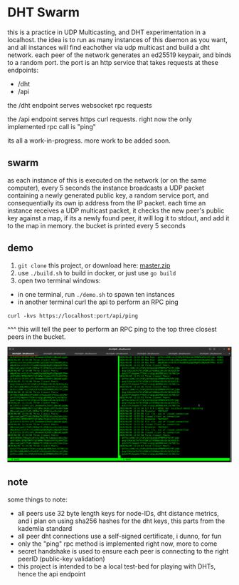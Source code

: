 # DHT Swarm

this is a practice in UDP Multicasting, and DHT experimentation in a localhost. 
the idea is to run as many instances of this daemon as you want, and all instances will find eachother via udp multicast and build a dht network.
each peer of the network generates an ed25519 keypair, and binds to a random port.
the port is an http service that takes requests at these endpoints:
- /dht
- /api

the /dht endpoint serves websocket rpc requests

the /api endpoint serves https curl requests.
right now the only implemented rpc call is "ping"

its all a work-in-progress. more work to be added soon.

## swarm

as each instance of this is executed on the network (or on the same computer), every 5 seconds the instance broadcasts a UDP packet containing a newly generated public key, a random service port, and consequentially its own ip address from the IP packet.
each time an instance receives a UDP multicast packet, it checks the new peer's public key against a map, if its a newly found peer, it will log it to stdout, and add it to the map in memory.
the bucket is printed every 5 seconds

## demo

1. `git clone` this project, or download here: [master.zip](https://github.com/distributed-mind/dswarm/archive/master.zip)
2. use `./build.sh` to build in docker, or just use `go build`
3. open two terminal windows:
  - in one terminal, run `./demo.sh` to spawn ten instances
  - in another terminal curl the api to perform an RPC ping
  ```
  curl -kvs https://localhost:port/api/ping
  ```
^^^ this will tell the peer to perform an RPC ping to the top three closest peers in the bucket.

![screen-demo](demo.png)


## note
some things to note:
- all peers use 32 byte length keys for node-IDs, dht distance metrics, and i plan on using sha256 hashes for the dht keys, this parts from the kademlia standard
- all peer dht connections use a self-signed certificate, i dunno, for fun
- only the "ping" rpc method is implemented right now, more to come
- secret handshake is used to ensure each peer is connecting to the right peerID (public-key validation)
- this project is intended to be a local test-bed for playing with DHTs, hence the api endpoint
